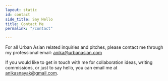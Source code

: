 ```yaml
---
layout: static
id: contact
side_title: Say Hello
title: Contact Me
permalink: "/contact"

---
```

For all Urban Asian related inquiries and pitches, please contact me through my professional email: [anika@urbanasian.com](mailto:anika@urbanasian.com)

If you would like to get in touch with me for collaboration ideas, writing commissions, or just to say hello, you can email me at [anikasnayak@gmail.com](mailto:anikasnayak@gmail.com).